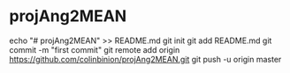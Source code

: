 # projAng2MEAN

echo "# projAng2MEAN" >> README.md
git init
git add README.md
git commit -m "first commit"
git remote add origin https://github.com/colinbinion/projAng2MEAN.git
git push -u origin master
